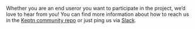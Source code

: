 Whether you are an end useror you want to participate in the project, we’d love to hear from you! You can find more information about how to reach us in the [Keptn community repo](https://github.com/keptn/community) or just ping us via [Slack](https://join.slack.com/t/keptn/shared_invite/enQtNTUxMTQ1MzgzMzUxLWMzNmM1NDc4MmE0MmQ0MDgwYzMzMDc4NjM5ODk0ZmFjNTE2YzlkMGE4NGU5MWUxODY1NTBjNjNmNmI1NWQ1NGY).
